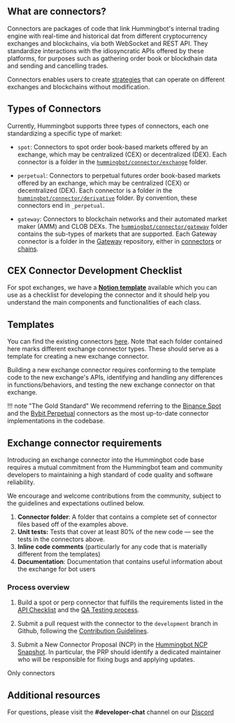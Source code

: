 ## What are connectors?

Connectors are packages of code that link Hummingbot's internal trading engine with real-time and historical dat from different cryptocurrency exchanges and blockchains, via both WebSocket and REST API. They standardize interactions with the idiosyncratic APIs offered by these platforms, for purposes such as gathering order book or blockdhain data and sending and cancelling trades. 

Connectors enables users to create [strategies](/strategies) that can operate on different exchanges and blockchains without modification.

## Types of Connectors

Currently, Hummingbot supports three types of connectors, each one standardizing a specific type of market:

* `spot`: Connectors to spot order book-based markets offered by an exchange, which may be centralized (CEX) or decentralized (DEX). Each connector is a folder in the [`hummingbot/connector/exchange`](https://github.com/hummingbot/hummingbot/tree/master/hummingbot/connector/exchange) folder. 

* `perpetual`: Connectors to perpetual futures order book-based markets offered by an exchange, which may be centralized (CEX) or decentralized (DEX). Each connector is a folder in the [`hummingbot/connector/derivative`](https://github.com/hummingbot/hummingbot/tree/master/hummingbot/connector/derivative) folder. By convention, these connectors end in `_perpetual`.

* `gateway`: Connectors to blockchain networks and their automated market maker (AMM) and CLOB DEXs. The [`hummingbot/connector/gateway`](https://github.com/hummingbot/hummingbot/tree/master/hummingbot/connector/exchange) folder contains the sub-types of markets that are supported. Each Gateway connector is a folder in the [Gateway](/gateway) repository, either in [connectors](https://github.com/hummingbot/gateway/tree/main/src/connectors) or [chains](https://github.com/hummingbot/gateway/tree/main/src/chains).

## CEX Connector Development Checklist

For spot exchanges, we have a [**Notion template**](https://hummingbot-foundation.notion.site/CEX-Connector-Development-6506b85ea96a430b8448216b0429cb02) available which you can use as a checklist for developing the connector and it should help you understand the main components and functionalities of each class. 

## Templates

You can find the existing connectors [here](https://github.com/hummingbot/hummingbot/tree/master/hummingbot/connector).
Note that each folder contained here marks different exchange connector types. These should serve as a template for creating a new exchange connector.

Building a new exchange connector requires conforming to the template code to the new exchange's APIs, identifying and handling any differences in functions/behaviors, and testing the new exchange connector on that exchange.

!!! note "The Gold Standard"
    We recommend referring to the [Binance Spot](https://github.com/hummingbot/hummingbot/tree/master/hummingbot/connector/exchange/binance) and the [Bybit Perpetual](https://github.com/hummingbot/hummingbot/tree/master/hummingbot/connector/derivative/bybit_perpetual) connectors as the most up-to-date connector implementations in the codebase.

## Exchange connector requirements

Introducing an exchange connector into the Hummingbot code base requires a mutual commitment from the Hummingbot team and community developers to maintaining a high standard of code quality and software reliability.

We encourage and welcome contributions from the community, subject to the guidelines and expectations outlined below.

1. **Connector folder**: A folder that contains a complete set of connector files based off of the examples above.
2. **Unit tests:** Tests that cover at least 80% of the new code — see the tests in the connectors above.
3. **Inline code comments** (particularly for any code that is materially different from the templates)
4. **Documentation**: Documentation that contains useful information about the exchange for bot users

### Process overview

1. Build a spot or perp connector that fulfills the requirements listed in the [API Checklist](spot-connector-checklist.md) and the [QA Testing process](test.md).

2. Submit a pull request with the connector to the `development` branch in Github, following the [Contribution Guidelines](../contributions.md).

3. Submit a New Connector Proposal (NCP) in the [Hummingbot NCP Snapshot](https://snapshot.org/#/hbot-ncp.eth). In particular, the PRP should identify a dedicated maintainer who will be responsible for fixing bugs and applying updates.

Only connectors

## Additional resources

For questions, please visit the **#developer-chat** channel on our [Discord](https://discord.hummingbot.io) 